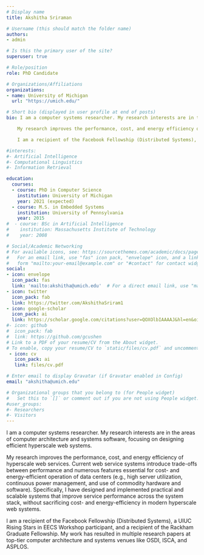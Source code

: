 ```yaml
---
# Display name
title: Akshitha Sriraman

# Username (this should match the folder name)
authors:
- admin

# Is this the primary user of the site?
superuser: true

# Role/position
role: PhD Candidate

# Organizations/Affiliations
organizations:
- name: University of Michigan
  url: "https://umich.edu/"

# Short bio (displayed in user profile at end of posts)
bio: I am a computer systems researcher. My research interests are in the areas of computer architecture and systems software, focusing on designing efficient hyperscale web systems.

    My research improves the performance, cost, and energy efficiency of hyperscale web services. Current web service systems introduce trade-offs between performance and numerous features essential for cost- and energy-efficient operation of data centers (e.g., high server utilization, continuous power management, and use of commodity hardware and software). Specifically, I have designed and implemented practical and scalable systems that improve service performance across the system stack, without sacrificing cost- and energy-efficiency in modern hyperscale web systems.

    I am a recipient of the Facebook Fellowship (Distributed Systems), a UIUC Rising Stars in EECS Workshop participant, and a recipient of the Rackham Graduate Fellowship. My work has resulted in multiple research papers at top-tier computer architecture and systems venues like OSDI, ISCA, and ASPLOS.

#interests:
#- Artificial Intelligence
#- Computational Linguistics
#- Information Retrieval

education:
  courses:
  - course: PhD in Computer Science
    institution: University of Michigan
    year: 2021 (expected)
  - course: M.S. in Embedded Systems
    institution: University of Pennsylvania
    year: 2015
#  - course: BSc in Artificial Intelligence
#    institution: Massachusetts Institute of Technology
#    year: 2008

# Social/Academic Networking
# For available icons, see: https://sourcethemes.com/academic/docs/page-builder/#icons
#   For an email link, use "fas" icon pack, "envelope" icon, and a link in the
#   form "mailto:your-email@example.com" or "#contact" for contact widget.
social:
- icon: envelope
  icon_pack: fas
  link: 'mailto:akshitha@umich.edu'  # For a direct email link, use "mailto:test@example.org".
- icon: twitter
  icon_pack: fab
  link: https://twitter.com/AkshithaSriram1
- icon: google-scholar
  icon_pack: ai
  link: https://scholar.google.com/citations?user=QOXOlbIAAAAJ&hl=en&oi=ao
#- icon: github
#  icon_pack: fab
#  link: https://github.com/gcushen
# Link to a PDF of your resume/CV from the About widget.
# To enable, copy your resume/CV to `static/files/cv.pdf` and uncomment the lines below.
 - icon: cv
   icon_pack: ai
   link: files/cv.pdf

# Enter email to display Gravatar (if Gravatar enabled in Config)
email: "akshitha@umich.edu"

# Organizational groups that you belong to (for People widget)
#   Set this to `[]` or comment out if you are not using People widget.
#user_groups:
#- Researchers
#- Visitors
---
```

I am a computer systems researcher. My research interests are in the areas of computer architecture and systems software, focusing on designing efficient hyperscale web systems.

My research improves the performance, cost, and energy efficiency of hyperscale web services. Current web service systems introduce trade-offs between performance and numerous features essential for cost- and energy-efficient operation of data centers (e.g., high server utilization, continuous power management, and use of commodity hardware and software). Specifically, I have designed and implemented practical and scalable systems that improve service performance across the system stack, without sacrificing cost- and energy-efficiency in modern hyperscale web systems. 

I am a recipient of the Facebook Fellowship (Distributed Systems), a UIUC Rising Stars in EECS Workshop participant, and a recipient of the Rackham Graduate Fellowship. My work has resulted in multiple research papers at top-tier computer architecture and systems venues like OSDI, ISCA, and ASPLOS.
